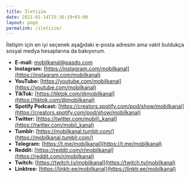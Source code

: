 ```yaml
---
title: İletişim
date: 2021-01-14T15:36:19+03:00
layout: page
permalink: /iletisim/
---
```


İletişim için en iyi seçenek aşağıdaki e-posta adresim ama vakit buldukça sosyal medya hesaplarına da bakıyorum.

- **E-mail:** [mobilkanal@pasdo.com](mailto:mobilkanal@pasdo.com)
- **Instagram:** [https://instagram.com/mobilkanal](https://instagram.com/mobilkanal)
- **YouTube:** [https://youtube.com/mobilkanal](https://youtube.com/mobilkanal)
- **TikTok:** [https://tiktok.com/@mobilkanal](https://tiktok.com/@mobilkanal)
- **Spotify Podcast:** [https://creators.spotify.com/pod/show/mobilkanal](https://creators.spotify.com/pod/show/mobilkanal)
- **Twitter:** [https://twitter.com/mobil\_kanal](https://twitter.com/mobil_kanal)
- **Tumblr:** [https://mobilkanal.tumblr.com/](https://mobilkanal.tumblr.com/)
- **Telegram:** [https://t.me/mobilkanal](https://t.me/mobilkanal)
- **Reddit:** [https://reddit.com/r/mobilkanal](https://reddit.com/r/mobilkanal)
- **Twitch:** [https://twitch.tv/mobilkanal](https://twitch.tv/mobilkanal)
- **Linktree:** [https://linktr.ee/mobilkanal](https://linktr.ee/mobilkanal)
